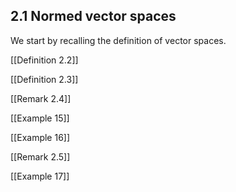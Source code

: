 ## 2.1 Normed vector spaces

We start by recalling the definition of vector spaces.

[[Definition 2.2]]

[[Definition 2.3]]

[[Remark 2.4]]

[[Example 15]]

[[Example 16]]

[[Remark 2.5]]

[[Example 17]]